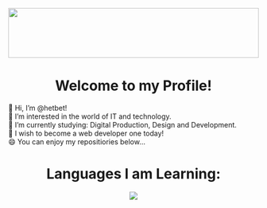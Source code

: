 <!-- Seperator -->
<p align="center">
  <img src="https://i.ibb.co/zJCdGbf/bannerblock.jpg" width="100%" height="100px"/>
</p>

<!-- Profile -->
<h1 align="center">Welcome to my Profile!</h1>
  👋 Hi, I’m @hetbet!<br>
  👀 I’m interested in the world of IT and technology.<br>
  📖 I’m currently studying: Digital Production, Design and Development.<br>
  🚧 I wish to become a web developer one today!<br>
  😄 You can enjoy my repositiories below...

<br>

<!-- Languages -->
<h1 align="center">Languages I am Learning:</h1>
<p align="center">
  <img src="https://skillicons.dev/icons?i=python,mysql,cs,github,html,css,js" />
</p>
